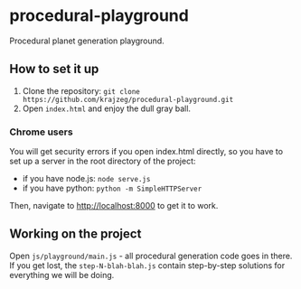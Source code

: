 procedural-playground
=====================

Procedural planet generation playground.

## How to set it up

1. Clone the repository: `git clone https://github.com/krajzeg/procedural-playground.git`
2. Open `index.html` and enjoy the dull gray ball.

### Chrome users 

You will get security errors if you open index.html directly, so you have to set up a server in the root directory of the project:

* if you have node.js: `node serve.js`
* if you have python: `python -m SimpleHTTPServer`

Then, navigate to [http://localhost:8000](http://localhost:8000) to get it to work.

## Working on the project

Open `js/playground/main.js` - all procedural generation code goes in there. 
If you get lost, the `step-N-blah-blah.js` contain step-by-step solutions for everything we will be doing.



